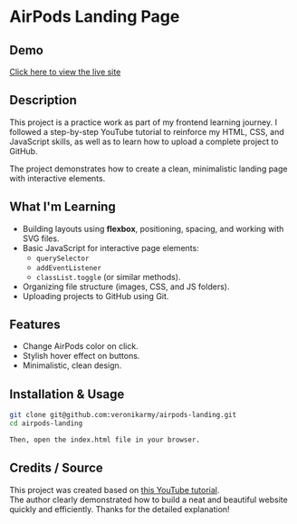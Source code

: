 # AirPods Landing Page

## Demo
[Click here to view the live site](https://veronikarmy.github.io/airpods-landing/)

## Description
This project is a practice work as part of my frontend learning journey. I followed a step-by-step YouTube tutorial to reinforce my HTML, CSS, and JavaScript skills, as well as to learn how to upload a complete project to GitHub.

The project demonstrates how to create a clean, minimalistic landing page with interactive elements.

## What I'm Learning
- Building layouts using **flexbox**, positioning, spacing, and working with SVG files.
- Basic JavaScript for interactive page elements:
  - `querySelector`
  - `addEventListener`
  - `classList.toggle` (or similar methods).
- Organizing file structure (images, CSS, and JS folders).
- Uploading projects to GitHub using Git.

## Features
- Change AirPods color on click.
- Stylish hover effect on buttons.
- Minimalistic, clean design.

## Installation & Usage
```bash
git clone git@github.com:veronikarmy/airpods-landing.git
cd airpods-landing

Then, open the index.html file in your browser.
```

## Credits / Source
This project was created based on [this YouTube tutorial](https://www.youtube.com/watch?v=mPub0dbLE_Q).  
The author clearly demonstrated how to build a neat and beautiful website quickly and efficiently. Thanks for the detailed explanation!
